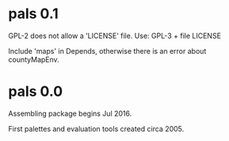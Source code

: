 
# pals 0.1

GPL-2 does not allow a 'LICENSE' file. Use: GPL-3 + file LICENSE

Include 'maps' in Depends, otherwise there is an error about countyMapEnv.

# pals 0.0

Assembling package begins Jul 2016.

First palettes and evaluation tools created circa 2005.
